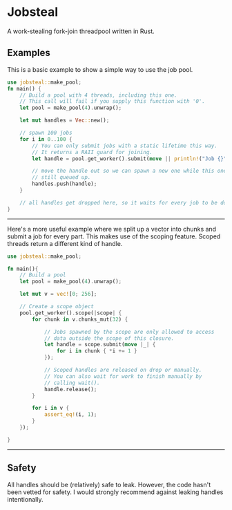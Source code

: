 # Jobsteal

A work-stealing fork-join threadpool written in Rust.

## Examples
This is a basic example to show a simple way to use the job pool.

```rust
use jobsteal::make_pool;
fn main() {
    // Build a pool with 4 threads, including this one.
    // This call will fail if you supply this function with '0'.
    let pool = make_pool(4).unwrap();

    let mut handles = Vec::new();

    // spawn 100 jobs
    for i in 0..100 {
        // You can only submit jobs with a static lifetime this way.
        // It returns a RAII guard for joining.
        let handle = pool.get_worker().submit(move || println!("Job {}", i));

        // move the handle out so we can spawn a new one while this one is
        // still queued up.
        handles.push(handle);
    }

    // all handles get dropped here, so it waits for every job to be done.
}
```

---
Here's a more useful example where we split up a vector into chunks and submit a job for every part. This makes use of the scoping feature. Scoped threads return a different kind of handle.
```rust
use jobsteal::make_pool;

fn main(){ 
    // Build a pool
    let pool = make_pool(4).unwrap();

    let mut v = vec![0; 256];

    // Create a scope object
    pool.get_worker().scope(|scope| {
        for chunk in v.chunks_mut(32) {

            // Jobs spawned by the scope are only allowed to access
            // data outside the scope of this closure.
            let handle = scope.submit(move |_| {
                for i in chunk { *i += 1 }
            });

            // Scoped handles are released on drop or manually.
            // You can also wait for work to finish manually by
            // calling wait().
            handle.release();
        }

        for i in v {
            assert_eq!(i, 1);
        }
    });

}
```

---
## Safety
All handles should be (relatively) safe to leak. However, the code hasn't been vetted for safety. I would strongly recommend against leaking handles intentionally.